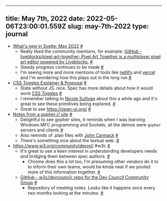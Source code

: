 
---
title: May 7th, 2022 
date: 2022-05-06T23:00:01.559Z
slug: may-7th-2022
type: journal
---
* [What's new in Svelte: May 2022](https://svelte.dev/blog/whats-new-in-svelte-may-2022) [#](#62bee4d8-a8b0-4e01-a277-6f1b0a73d217)<a name="62bee4d8-a8b0-4e01-a277-6f1b0a73d217"></a>
  * Really liked the community mentions, for example: [GitHub - liveblocks/pixel-art-together: Pixel Art Together is a multiplayer pixel art editor powered by Liveblocks.](https://github.com/liveblocks/pixel-art-together) [#](#62bee4d8-4379-4692-a206-8974770c27e4)<a name="62bee4d8-4379-4692-a206-8974770c27e4"></a>
  * Steady progress continues to be made [#](#62bee4d8-020a-43ba-8672-7c3c0cb2606b)<a name="62bee4d8-020a-43ba-8672-7c3c0cb2606b"></a>
  * I'm seeing more and more mentions of tools like [netlify](../entry/netlify) and [vercel](../entry/vercel) and I'm wondering how this plays out in the long run [#](#62bee4d8-f197-4dba-824d-754cb7044c45)<a name="62bee4d8-f197-4dba-824d-754cb7044c45"></a>
* [CSS Toggles Explainer &amp; Proposal](https://css.oddbird.net/toggles/explainer/) [#](#62bee4d8-565c-4bae-a38c-70fb7b7c31e0)<a name="62bee4d8-565c-4bae-a38c-70fb7b7c31e0"></a>
  * State without JS. nice. Spec has more details about how it would work 
 [CSS Toggles](https://tabatkins.github.io/css-toggle/) [#](#62bee4d8-3a44-49ed-b93e-9f650f2a970f)<a name="62bee4d8-3a44-49ed-b93e-9f650f2a970f"></a>
  * I remember talking to [Nicole Sullivan](../entry/nicole-sullivan) about this a while ago and it's great to see these primitives being explored. [#](#62bee4d8-be0a-40d8-947c-21f5cd6ed9f1)<a name="62bee4d8-be0a-40d8-947c-21f5cd6ed9f1"></a>
  * Great to see  https://open-ui.org/ [#](#62bee4d8-869b-4a90-8cf8-37ffdde9a819)<a name="62bee4d8-869b-4a90-8cf8-37ffdde9a819"></a>
* [Notes from a gopher:// site](https://daverupert.com/2022/05/notes-from-a-gopher-site/) [#](#62bee4d8-a2dc-4421-befc-0ee7d6935058)<a name="62bee4d8-a2dc-4421-befc-0ee7d6935058"></a>
  * Delightful to see gopher sites, it reminds when I was learning Windows MFC programming and Sockets, all the demos were `gopher` servers and clients [#](#62bee4d8-6962-4ef5-a4c6-4d147fc4e149)<a name="62bee4d8-6962-4ef5-a4c6-4d147fc4e149"></a>
  * Also reminds of .plan files with [John Carmack](../entry/john-carmack) [#](#62bee4d8-fb5d-468a-95b8-1f13956bd53c)<a name="62bee4d8-fb5d-468a-95b8-1f13956bd53c"></a>
  * There's something nice about the textual web. [#](#62bee4d8-cfc5-4375-837d-6d44533962a5)<a name="62bee4d8-cfc5-4375-837d-6d44533962a5"></a>
* https://www.w3.org/community/devrel/ #w3c [#](#62bee4d8-4036-4901-aaa1-6c96be9e94ba)<a name="62bee4d8-4036-4901-aaa1-6c96be9e94ba"></a>
  * It's great to see a keen interest in understanding developers needs and bridging them between spec authors. [#](#62bee4d8-b5d9-43b3-8187-30db26ddfe15)<a name="62bee4d8-b5d9-43b3-8187-30db26ddfe15"></a>
    * Chrome does this a lot too, I'm presuming other vendors do it to to inform their own teams, would be kinda neat if we pooled more of this information together. [#](#62bee4d8-c160-45a1-a18a-8a0e63093360)<a name="62bee4d8-c160-45a1-a18a-8a0e63093360"></a>
  * [GitHub - w3c/devcouncil: repo for the Dev Council Community Group](https://github.com/w3c/devcouncil/) [#](#62bee4d8-f496-44a0-9f8e-96d76400f1ce)<a name="62bee4d8-f496-44a0-9f8e-96d76400f1ce"></a>
    * Repository of meeting notes. Looks like it happens once every two months looking at the minutes. [#](#62bee4d8-ae7b-4cb0-a86b-e2b082d8279e)<a name="62bee4d8-ae7b-4cb0-a86b-e2b082d8279e"></a>

